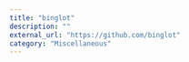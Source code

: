 ```yaml
---
title: "binglot"
description: ""
external_url: "https://github.com/binglot"
category: "Miscellaneous"
---
```


